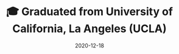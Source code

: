 ---
title: 🎓 Graduated from University of California, La Angeles (UCLA)
summary: Completing my studies in Electrical and Computer Engineering at UCLA was a rewarding journey—one that strengthened my research abilities and deepened my appreciation for collaboration in a stimulating academic environment.
date: 2020-12-18
---